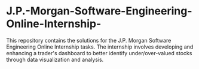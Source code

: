 # J.P.-Morgan-Software-Engineering-Online-Internship-

This repository contains the solutions for the J.P. Morgan Software Engineering Online Internship tasks. The internship involves developing and enhancing a trader's dashboard to better identify under/over-valued stocks through data visualization and analysis.
